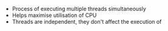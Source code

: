 - Process of executing multiple threads simultaneously
- Helps maximise utilisation of CPU
- Threads are independent, they don't affect the execution of 